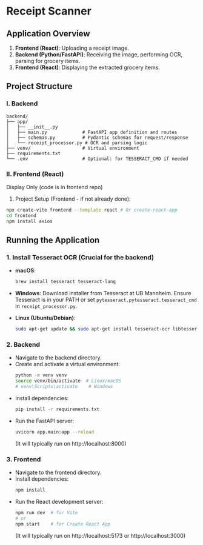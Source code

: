 # Receipt Scanner

## Application Overview

1. **Frontend (React)**: Uploading a receipt image.
2. **Backend (Python/FastAPI)**: Receiving the image, performing OCR, parsing for grocery items.
3. **Frontend (React)**: Displaying the extracted grocery items.

## Project Structure

### I. Backend

```
backend/
├── app/
│   ├── __init__.py
│   ├── main.py             # FastAPI app definition and routes
│   ├── schemas.py          # Pydantic schemas for request/response
│   └── receipt_processor.py # OCR and parsing logic
├── venv/                   # Virtual environment
├── requirements.txt
└── .env                    # Optional: for TESSERACT_CMD if needed
```

### II. Frontend (React)
Display Only (code is in frontend repo)

1. Project Setup (Frontend - if not already done):
```bash
npx create-vite frontend --template react # Or create-react-app
cd frontend
npm install axios
```

## Running the Application

### 1. Install Tesseract OCR (Crucial for the backend)

- **macOS**: 
  ```bash
  brew install tesseract tesseract-lang
  ```
  
- **Windows**: 
  Download installer from Tesseract at UB Mannheim. Ensure Tesseract is in your PATH or set `pytesseract.pytesseract.tesseract_cmd` in `receipt_processor.py`.
  
- **Linux (Ubuntu/Debian)**: 
  ```bash
  sudo apt-get update && sudo apt-get install tesseract-ocr libtesseract-dev tesseract-ocr-eng
  ```

### 2. Backend

- Navigate to the backend directory.
- Create and activate a virtual environment:
  ```bash
  python -m venv venv
  source venv/bin/activate  # Linux/macOS
  # venv\Scripts\activate    # Windows
  ```
- Install dependencies: 
  ```bash
  pip install -r requirements.txt
  ```
- Run the FastAPI server: 
  ```bash
  uvicorn app.main:app --reload
  ```
  (It will typically run on http://localhost:8000)

### 3. Frontend

- Navigate to the frontend directory.
- Install dependencies: 
  ```bash
  npm install
  ```
- Run the React development server: 
  ```bash
  npm run dev  # for Vite
  # or
  npm start    # for Create React App
  ```
  (It will typically run on http://localhost:5173 or http://localhost:3000)
